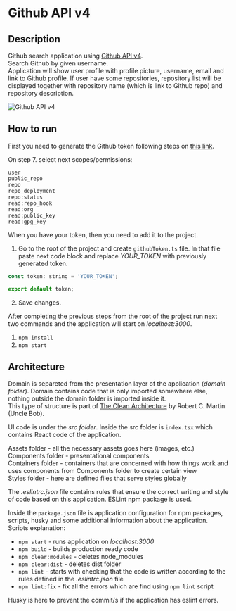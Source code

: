 # Github API v4

## Description
Github search application using [Github API v4](https://developer.github.com/v4/).  
Search Github by given username.  
Application will show user profile with profile picture, username, email and link to Github profile. If user have some repositories, repository list will be displayed together with repository name (which is link to Github repo) and repository description.

![Github API v4](https://user-images.githubusercontent.com/22341530/80957623-d488c280-8e03-11ea-840b-4c33087ead96.gif)


## How to run
First you need to generate the Github token following steps on [this link](https://help.github.com/en/github/authenticating-to-github/creating-a-personal-access-token-for-the-command-line).

On step 7. select next scopes/permissions:
```
user
public_repo
repo
repo_deployment
repo:status
read:repo_hook
read:org
read:public_key
read:gpg_key
```

When you have your token, then you need to add it to the project.  
1. Go to the root of the project and create `githubToken.ts` file. In that file paste next code block and replace *YOUR_TOKEN* with previously generated token.  

```javascript
const token: string = 'YOUR_TOKEN';

export default token;

```  
2. Save changes.  

After completing the previous steps from the root of the project run next two commands and the application will start on *localhost:3000*.

1. `npm install`
2. `npm start`

## Architecture

Domain is separeted from the presentation layer of the application (*domain folder*). Domain contains code that is only imported somewhere else, nothing outside the domain folder is imported inside it.  
This type of structure is part of [The Clean Architecture](https://blog.cleancoder.com/uncle-bob/2012/08/13/the-clean-architecture.html) by Robert C. Martin (Uncle Bob).  

UI code is under the *src folder*. Inside the src folder is `index.tsx` which contains React code of the application.  

Assets folder - all the necessary assets goes here (images, etc.)  
Components folder - presentational components  
Containers folder - containers that are concerned with how things work and uses components from Components folder to create certain view  
Styles folder - here are defined files that serve styles globally  

The *.eslintrc.json* file contains rules that ensure the correct writing and style of code based on this application. ESLint npm package is used.

Inside the `package.json` file is application configuration for npm packages, scripts, husky and some additional information about the application.  
Scripts explanation:

- `npm start` - runs application on *localhost:3000*
- `npm build` - builds production ready code
- `npm clear:modules` - deletes node_modules 
- `npm clear:dist` - deletes dist folder
- `npm lint` - starts with checking that the code is written according to the rules defined in the *.eslintrc.json* file 
- `npm lint:fix` - fix all the errors which are find using `npm lint` script

Husky is here to prevent the commit/s if the application has eslint errors.